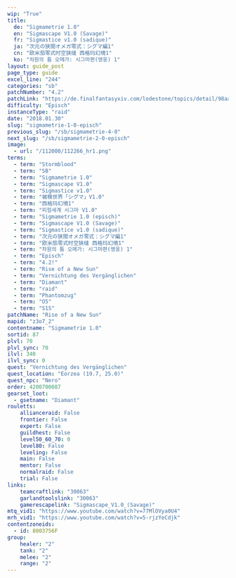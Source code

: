 ```yaml
---
wip: "True"
title:
  de: "Sigmametrie 1.0"
  en: "Sigmascape V1.0 (Savage)"
  fr: "Sigmastice v1.0 (sadique)"
  ja: "次元の狭間オメガ零式：シグマ編1"
  cn: "欧米茄零式时空狭缝 西格玛幻境1"
  ko: "차원의 틈 오메가: 시그마편(영웅) 1"
layout: guide_post
page_type: guide
excel_line: "244"
categories: "sb"
patchNumber: "4.2"
patchLink: "https://de.finalfantasyxiv.com/lodestone/topics/detail/98aa5226f5740b47522c48214728f76390a63325"
difficulty: "Episch"
instanceType: "raid"
date: "2018.01.30"
slug: "sigmametrie-1-0-episch"
previous_slug: "/sb/sigmametrie-4-0"
next_slug: "/sb/sigmametrie-2-0-episch"
image:
  - url: "/112000/112266_hr1.png"
terms:
  - term: "Stormblood"
  - term: "SB"
  - term: "Sigmametrie 1.0"
  - term: "Sigmascape V1.0"
  - term: "Sigmastice v1.0"
  - term: "被検世界「シグマ」V1.0"
  - term: "西格玛幻境1"
  - term: "피험세계 시그마 V1.0"
  - term: "Sigmametrie 1.0 (episch)"
  - term: "Sigmascape V1.0 (Savage)"
  - term: "Sigmastice v1.0 (sadique)"
  - term: "次元の狭間オメガ零式：シグマ編1"
  - term: "欧米茄零式时空狭缝 西格玛幻境1"
  - term: "차원의 틈 오메가: 시그마편(영웅) 1"
  - term: "Episch"
  - term: "4.2!"
  - term: "Rise of a New Sun"
  - term: "Vernichtung des Vergänglichen"
  - term: "Diamant"
  - term: "raid"
  - term: "Phantomzug"
  - term: "O5"
  - term: "S1S"
patchName: "Rise of a New Sun"
mapid: "z3o7_2"
contentname: "Sigmametrie 1.0"
sortid: 87
plvl: 70
plvl_sync: 70
ilvl: 340
ilvl_sync: 0
quest: "Vernichtung des Vergänglichen"
quest_location: "Eorzea (19.7, 25.0)"
quest_npc: "Nero"
order: 4200700087
gearset_loot:
  - gsetname: "Diamant"
rouletts:
    allianceraid: False
    frontier: False
    expert: False
    guildhest: False
    level50_60_70: 0
    level80: False
    leveling: False
    main: False
    mentor: False
    normalraid: False
    trial: False
links:
    teamcraftlink: "30063"
    garlandtoolslink: "30063"
    gamerescapelink: "Sigmascape_V1.0_(Savage)"
mtq_vid1: "https://www.youtube.com/watch?v=77MlOVya0U4"
mrh_vid1: "https://www.youtube.com/watch?v=5-rjzYeCdjk"
contentzoneids:
  - id: 8003756F
group:
    healer: "2"
    tank: "2"
    melee: "2"
    range: "2"
---
```

